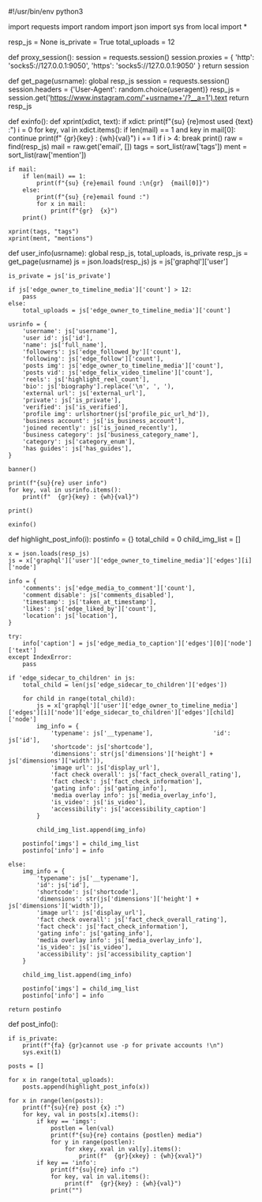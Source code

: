 #!/usr/bin/env python3

import requests
import random
import json
import sys
from local import *

resp_js = None
is_private = True
total_uploads = 12

def proxy_session():
    session = requests.session()
    session.proxies = {
        'http':  'socks5://127.0.0.1:9050',
        'https': 'socks5://127.0.0.1:9050'
    }
    return session

def get_page(usrname):
    global resp_js
    session = requests.session()
    session.headers = {'User-Agent': random.choice(useragent)}
    resp_js = session.get('https://www.instagram.com/'+usrname+'/?__a=1').text
    return resp_js

def exinfo():
    def xprint(xdict, text):
        if xdict:
            print(f"{su} {re}most used {text} :")
            i = 0
            for key, val in xdict.items():
                if len(mail) == 1 and key in mail[0]:
                    continue
                print(f"  {gr}{key} : {wh}{val}")
                i += 1
                if i > 4:
                    break
            print()
    raw = find(resp_js)
    mail = raw.get('email', [])
    tags = sort_list(raw['tags'])
    ment = sort_list(raw['mention'])

    if mail:
        if len(mail) == 1:
            print(f"{su} {re}email found :\n{gr}  {mail[0]}")
        else:
            print(f"{su} {re}email found :")
            for x in mail:
                print(f"{gr}  {x}")
        print()

    xprint(tags, "tags")
    xprint(ment, "mentions")

def user_info(usrname):
    global resp_js, total_uploads, is_private
    resp_js = get_page(usrname)
    js = json.loads(resp_js)
    js = js['graphql']['user']

    is_private = js['is_private']

    if js['edge_owner_to_timeline_media']['count'] > 12:
        pass
    else:
        total_uploads = js['edge_owner_to_timeline_media']['count']

    usrinfo = {
        'username': js['username'],
        'user id': js['id'],
        'name': js['full_name'],
        'followers': js['edge_followed_by']['count'],
        'following': js['edge_follow']['count'],
        'posts img': js['edge_owner_to_timeline_media']['count'],
        'posts vid': js['edge_felix_video_timeline']['count'],
        'reels': js['highlight_reel_count'],
        'bio': js['biography'].replace('\n', ', '),
        'external url': js['external_url'],
        'private': js['is_private'],
        'verified': js['is_verified'],
        'profile img': urlshortner(js['profile_pic_url_hd']),
        'business account': js['is_business_account'],
        'joined recently': js['is_joined_recently'],
        'business category': js['business_category_name'],
        'category': js['category_enum'],
        'has guides': js['has_guides'],
    }

    banner()

    print(f"{su}{re} user info")
    for key, val in usrinfo.items():
        print(f"  {gr}{key} : {wh}{val}")

    print()

    exinfo()

def highlight_post_info(i):
    postinfo = {}
    total_child = 0
    child_img_list = []

    x = json.loads(resp_js)
    js = x['graphql']['user']['edge_owner_to_timeline_media']['edges'][i]['node']

    info = {
        'comments': js['edge_media_to_comment']['count'],
        'comment disable': js['comments_disabled'],
        'timestamp': js['taken_at_timestamp'],
        'likes': js['edge_liked_by']['count'],
        'location': js['location'],
    }

    try:
        info['caption'] = js['edge_media_to_caption']['edges'][0]['node']['text']
    except IndexError:
        pass

    if 'edge_sidecar_to_children' in js:
        total_child = len(js['edge_sidecar_to_children']['edges'])

        for child in range(total_child):
            js = x['graphql']['user']['edge_owner_to_timeline_media']['edges'][i]['node']['edge_sidecar_to_children']['edges'][child]['node']
            img_info = {
                'typename': js['__typename'],                 'id': js['id'],
                'shortcode': js['shortcode'],
                'dimensions': str(js['dimensions']['height'] + js['dimensions']['width']),
                'image url': js['display_url'],
                'fact check overall': js['fact_check_overall_rating'],
                'fact check': js['fact_check_information'],
                'gating info': js['gating_info'],
                'media overlay info': js['media_overlay_info'],
                'is_video': js['is_video'],
                'accessibility': js['accessibility_caption']
            }

            child_img_list.append(img_info)

        postinfo['imgs'] = child_img_list
        postinfo['info'] = info

    else:
        img_info = {
            'typename': js['__typename'],
            'id': js['id'],
            'shortcode': js['shortcode'],
            'dimensions': str(js['dimensions']['height'] + js['dimensions']['width']),
            'image url': js['display_url'],
            'fact check overall': js['fact_check_overall_rating'],
            'fact check': js['fact_check_information'],
            'gating info': js['gating_info'],
            'media overlay info': js['media_overlay_info'],
            'is_video': js['is_video'],
            'accessibility': js['accessibility_caption']
        }

        child_img_list.append(img_info)

        postinfo['imgs'] = child_img_list
        postinfo['info'] = info

    return postinfo

def post_info():

    if is_private:
        print(f"{fa} {gr}cannot use -p for private accounts !\n")
        sys.exit(1)

    posts = []

    for x in range(total_uploads):
        posts.append(highlight_post_info(x))

    for x in range(len(posts)):
        print(f"{su}{re} post {x} :")
        for key, val in posts[x].items():
            if key == 'imgs':
                postlen = len(val)
                print(f"{su}{re} contains {postlen} media")
                for y in range(postlen):
                    for xkey, xval in val[y].items():
                        print(f"  {gr}{xkey} : {wh}{xval}")
            if key == 'info':
                print(f"{su}{re} info :")
                for key, val in val.items():
                    print(f"  {gr}{key} : {wh}{val}")
                print("")
